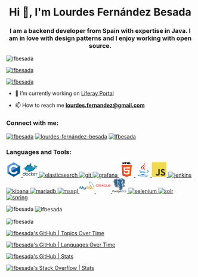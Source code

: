 <h1 align="center">Hi 👋, I'm Lourdes Fernández Besada</h1>
<h3 align="center">I am a backend developer from Spain with expertise in Java. I am in love with design patterns and I enjoy working with open source.</h3>

<p align="left"> <img src="https://komarev.com/ghpvc/?username=lfbesada&label=Profile%20views&color=0e75b6&style=flat" alt="lfbesada" /> </p>

<p align="left"> <a href="https://github.com/ryo-ma/github-profile-trophy"><img src="https://github-profile-trophy.vercel.app/?username=lfbesada" alt="lfbesada" /></a> </p>

<p align="left"> <a href="https://twitter.com/lfbesada" target="blank"><img src="https://img.shields.io/twitter/follow/lfbesada?logo=twitter&style=for-the-badge" alt="lfbesada" /></a> </p>

- 🔭 I’m currently working on [Liferay Portal](https://github.com/liferay/liferay-portal)

- 📫 How to reach me **lourdes.fernandez@gmail.com**

<h3 align="left">Connect with me:</h3>
<p align="left">
<a href="https://twitter.com/lfbesada" target="blank"><img align="center" src="https://raw.githubusercontent.com/rahuldkjain/github-profile-readme-generator/master/src/images/icons/Social/twitter.svg" alt="lfbesada" height="30" width="40" /></a>
<a href="https://linkedin.com/in/lourdes-fernández-besada" target="blank"><img align="center" src="https://raw.githubusercontent.com/rahuldkjain/github-profile-readme-generator/master/src/images/icons/Social/linked-in-alt.svg" alt="lourdes-fernández-besada" height="30" width="40" /></a>
<a href="https://stackoverflow.com/users/lfbesada" target="blank"><img align="center" src="https://raw.githubusercontent.com/rahuldkjain/github-profile-readme-generator/master/src/images/icons/Social/stack-overflow.svg" alt="lfbesada" height="30" width="40" /></a>
</p>

<h3 align="left">Languages and Tools:</h3>
<p align="left"> <a href="https://www.cprogramming.com/" target="_blank" rel="noreferrer"> <img src="https://raw.githubusercontent.com/devicons/devicon/master/icons/c/c-original.svg" alt="c" width="40" height="40"/> </a> <a href="https://www.docker.com/" target="_blank" rel="noreferrer"> <img src="https://raw.githubusercontent.com/devicons/devicon/master/icons/docker/docker-original-wordmark.svg" alt="docker" width="40" height="40"/> </a> <a href="https://www.elastic.co" target="_blank" rel="noreferrer"> <img src="https://www.vectorlogo.zone/logos/elastic/elastic-icon.svg" alt="elasticsearch" width="40" height="40"/> </a> <a href="https://git-scm.com/" target="_blank" rel="noreferrer"> <img src="https://www.vectorlogo.zone/logos/git-scm/git-scm-icon.svg" alt="git" width="40" height="40"/> </a> <a href="https://grafana.com" target="_blank" rel="noreferrer"> <img src="https://www.vectorlogo.zone/logos/grafana/grafana-icon.svg" alt="grafana" width="40" height="40"/> </a> <a href="https://www.w3.org/html/" target="_blank" rel="noreferrer"> <img src="https://raw.githubusercontent.com/devicons/devicon/master/icons/html5/html5-original-wordmark.svg" alt="html5" width="40" height="40"/> </a> <a href="https://www.java.com" target="_blank" rel="noreferrer"> <img src="https://raw.githubusercontent.com/devicons/devicon/master/icons/java/java-original.svg" alt="java" width="40" height="40"/> </a> <a href="https://developer.mozilla.org/en-US/docs/Web/JavaScript" target="_blank" rel="noreferrer"> <img src="https://raw.githubusercontent.com/devicons/devicon/master/icons/javascript/javascript-original.svg" alt="javascript" width="40" height="40"/> </a> <a href="https://www.jenkins.io" target="_blank" rel="noreferrer"> <img src="https://www.vectorlogo.zone/logos/jenkins/jenkins-icon.svg" alt="jenkins" width="40" height="40"/> </a> <a href="https://www.elastic.co/kibana" target="_blank" rel="noreferrer"> <img src="https://www.vectorlogo.zone/logos/elasticco_kibana/elasticco_kibana-icon.svg" alt="kibana" width="40" height="40"/> </a> <a href="https://mariadb.org/" target="_blank" rel="noreferrer"> <img src="https://www.vectorlogo.zone/logos/mariadb/mariadb-icon.svg" alt="mariadb" width="40" height="40"/> </a> <a href="https://www.microsoft.com/en-us/sql-server" target="_blank" rel="noreferrer"> <img src="https://www.svgrepo.com/show/303229/microsoft-sql-server-logo.svg" alt="mssql" width="40" height="40"/> </a> <a href="https://www.mysql.com/" target="_blank" rel="noreferrer"> <img src="https://raw.githubusercontent.com/devicons/devicon/master/icons/mysql/mysql-original-wordmark.svg" alt="mysql" width="40" height="40"/> </a> <a href="https://www.oracle.com/" target="_blank" rel="noreferrer"> <img src="https://raw.githubusercontent.com/devicons/devicon/master/icons/oracle/oracle-original.svg" alt="oracle" width="40" height="40"/> </a> <a href="https://www.postgresql.org" target="_blank" rel="noreferrer"> <img src="https://raw.githubusercontent.com/devicons/devicon/master/icons/postgresql/postgresql-original-wordmark.svg" alt="postgresql" width="40" height="40"/> </a> <a href="https://www.selenium.dev" target="_blank" rel="noreferrer"> <img src="https://raw.githubusercontent.com/detain/svg-logos/780f25886640cef088af994181646db2f6b1a3f8/svg/selenium-logo.svg" alt="selenium" width="40" height="40"/> </a> <a href="https://lucene.apache.org/solr/" target="_blank" rel="noreferrer"> <img src="https://www.vectorlogo.zone/logos/apache_solr/apache_solr-icon.svg" alt="solr" width="40" height="40"/> </a> <a href="https://spring.io/" target="_blank" rel="noreferrer"> <img src="https://www.vectorlogo.zone/logos/springio/springio-icon.svg" alt="spring" width="40" height="40"/> </a> </p>

<p><img align="left" src="https://github-readme-stats.vercel.app/api/top-langs?username=lfbesada&show_icons=true&locale=en&theme=merko&layout=compact" alt="lfbesada" /></p>

<p>&nbsp;<img align="center" src="https://github-readme-stats.vercel.app/api?username=lfbesada&show_icons=true&theme=merko&locale=en" alt="lfbesada" /></p>

<p><img align="center" src="https://github-readme-streak-stats.herokuapp.com/?user=lfbesada&theme=merko&" alt="lfbesada" /></p>

[![lfbesada's GitHub | Topics Over Time](https://stats.quira.sh/lfbesada/topics-over-time?theme=dark)](https://quira.sh?utm_source=widgets&utm_campaign=lfbesada)

[![lfbesada's GitHub | Languages Over Time](https://stats.quira.sh/lfbesada/languages-over-time?theme=dark)](https://quira.sh?utm_source=widgets&utm_campaign=lfbesada)

[![lfbesada's GitHub | Stats](https://stats.quira.sh/lfbesada/github?theme=dark)](https://quira.sh?utm_source=widgets&utm_campaign=lfbesada)

[![lfbesada's Stack Overflow | Stats](https://stats.quira.sh/lfbesada/stack-overflow?theme=light)](https://quira.sh?utm_source=widgets&utm_campaign=lfbesada)



